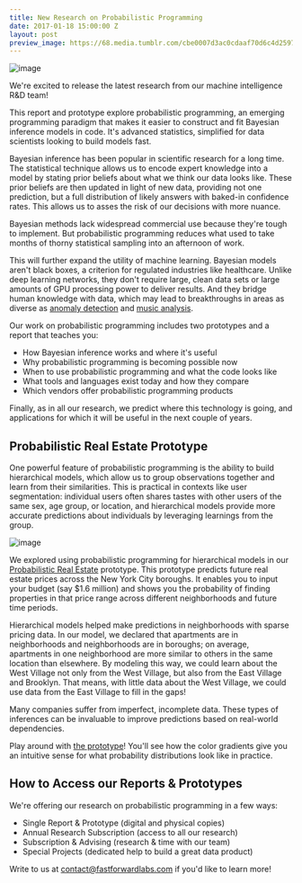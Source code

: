 ```yaml
---
title: New Research on Probabilistic Programming
date: 2017-01-18 15:00:00 Z
layout: post
preview_image: https://68.media.tumblr.com/cbe0007d3ac0cdaaf70d6c4d25978e83/tumblr_inline_ojzf3jTBUF1ta78fg_540.png
---
```


![image](https://68.media.tumblr.com/cbe0007d3ac0cdaaf70d6c4d25978e83/tumblr_inline_ojzf3jTBUF1ta78fg_540.png)

We're excited to release the latest research from our machine intelligence R&amp;D team! 

This report and prototype explore probabilistic programming, an emerging programming paradigm that makes it easier to construct and fit Bayesian inference models in code. It's advanced statistics, simplified for data scientists looking to build models fast.

Bayesian inference has been popular in scientific research for a long time. The statistical technique allows us to encode expert knowledge into a model by stating prior beliefs about what we think our data looks like. These prior beliefs are then updated in light of new data, providing not one prediction, but a full distribution of likely answers with baked-in confidence rates. This allows us to asses the risk of our decisions with more nuance.

Bayesian methods lack widespread commercial use because they're tough to implement. But probabilistic programming reduces what used to take months of thorny statistical sampling into an afternoon of work.

This will further expand the utility of machine learning. Bayesian models aren't black boxes, a criterion for regulated industries like healthcare. Unlike deep learning networks, they don't require large, clean data sets or large amounts of GPU processing power to deliver results. And they bridge human knowledge with data, which may lead to breakthroughs in areas as diverse as [anomaly detection](http://blog.fastforwardlabs.com/post/143792498983/probabilistic-programming-for-anomaly-detection) and [music analysis](http://blog.fastforwardlabs.com/post/145708386938/machine-listening-interview-with-juan-pablo-bello). 

Our work on probabilistic programming includes two prototypes and a report that teaches you:

*   How Bayesian inference works and where it's useful
*   Why probabilistic programming is becoming possible now
*   When to use probabilistic programming and what the code looks like
*   What tools and languages exist today and how they compare
*   Which vendors offer probabilistic programming products

Finally, as in all our research, we predict where this technology is going, and applications for which it will be useful in the next couple of years.

## Probabilistic Real Estate Prototype

One powerful feature of probabilistic programming is the ability to build hierarchical models, which allow us to group observations together and learn from their similarities. This is practical in contexts like user segmentation: individual users often shares tastes with other users of the same sex, age group, or location, and hierarchical models provide more accurate predictions about individuals by leveraging learnings from the group.

![image](https://68.media.tumblr.com/1af64c0928793e79071e487732c1a594/tumblr_inline_ojzf6gWDhT1ta78fg_540.png)

We explored using probabilistic programming for hierarchical models in our [Probabilistic Real Estate](http://www.fastforwardlabs.com/pre) prototype. This prototype predicts future real estate prices across the New York City boroughs. It enables you to input your budget (say $1.6 million) and shows you the probability of finding properties in that price range across different neighborhoods and future time periods.

Hierarchical models helped make predictions in neighborhoods with sparse pricing data. In our model, we declared that apartments are in neighborhoods and neighborhoods are in boroughs; on average, apartments in one neighborhood are more similar to others in the same location than elsewhere. By modeling this way, we could learn about the West Village not only from the West Village, but also from the East Village and Brooklyn. That means, with little data about the West Village, we could use data from the East Village to fill in the gaps! 

Many companies suffer from imperfect, incomplete data. These types of inferences can be invaluable to improve predictions based on real-world dependencies.

Play around with [the prototype](http://www.fastforwardlabs.com/pre)! You'll see how the color gradients give you an intuitive sense for what probability distributions look like in practice.

## How to Access our Reports &amp; Prototypes

We're offering our research on probabilistic programming in a few ways:

*   Single Report &amp; Prototype (digital and physical copies)
*   Annual Research Subscription (access to all our research)
*   Subscription &amp; Advising (research &amp; time with our team)
*   Special Projects (dedicated help to build a great data product)

Write to us at contact@fastforwardlabs.com if you'd like to learn more!